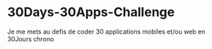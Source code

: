 # 30Days-30Apps-Challenge
Je me mets au defis de coder 30 applications mobiles et/ou web en 30Jours chrono
